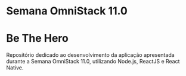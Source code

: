 # Semana OmniStack 11.0
# Be The Hero

Repositório dedicado ao desenvolvimento da aplicação apresentada durante a Semana OmniStack 11.0, utilizando Node.js, ReactJS e React Native.
